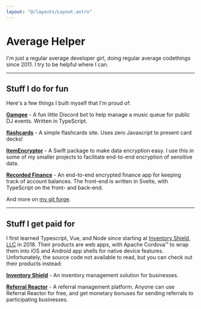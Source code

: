 ```yaml
---
layout: "@/layouts/Layout.astro"
---
```


# Average Helper

I'm just a regular average developer girl, doing regular average codethings since 2011. I try to be helpful where I can.

---

## Stuff I do for fun

Here's a few things I built myself that I'm proud of:

[**Gamgee**](https://github.com/AverageHelper/Gamgee) - A fun little Discord bot to help manage a music queue for public DJ events. Written in TypeScript.

[**flashcards**](https://flashcards.average.name) - A simple flashcards site. Uses zero Javascript to present card decks!

[**ItemEncryptor**](https://github.com/AverageHelper/ItemEncryptor) - A Swift package to make data encryption easy. I use this in some of my smaller projects to facilitate end-to-end encryption of sensitive data.

[**Recorded Finance**](https://recorded.finance) - An end-to-end encrypted finance app for keeping track of account balances. The front-end is written in Svelte, with TypeScript on the front- and back-end.

And more on [my git forge](https://git.average.name/AverageHelper?tab=repositories).

---

## Stuff I get paid for

I first learned Typescript, Vue, and Node since starting at [Inventory Shield, LLC](https://inventoryshield.com) in 2018. Their products are web apps, with Apache Cordova&trade; to wrap them into iOS and Android app shells for native device features. Unfortunately, the source code not available to read, but you can check out their products instead:

[**Inventory Shield**](https://inventoryshield.com) - An inventory management solution for businesses.

[**Referral Reactor**](https://referralreactor.com) - A referral management platform. Anyone can use Referral Reactor for free, and get monetary bonuses for sending referrals to participating businesses.
